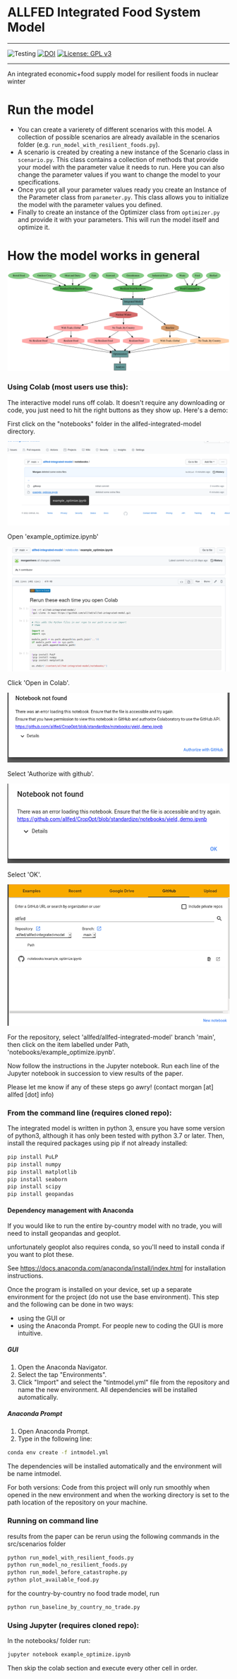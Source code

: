 # ALLFED Integrated Food System Model

---
![Testing](https://github.com/allfed/allfed-integrated-model/actions/workflows/testing.yml/badge.svg)
[![DOI](https://zenodo.org/badge/380878388.svg)](https://zenodo.org/badge/latestdoi/380878388)
[![License: GPL v3](https://img.shields.io/badge/License-GPLv3-blue.svg)](https://www.gnu.org/licenses/gpl-3.0)

---
An integrated economic+food supply model for resilient foods in nuclear winter

# Run the model

* You can create a varierety of different scenarios with this model. A collection of possible scenarios are already available in the scenarios folder (e.g. `run_model_with_resilient_foods.py`).
* A scenario is created by creating a new instance of the Scenario class in `scenario.py`. This class contains a collection of methods that provide your model with the parameter value it needs to run. Here you can also change the parameter values if you want to change the model to your specifications.
* Once you got all your parameter values ready you create an Instance of the Parameter class from `parameter.py`. This class allows you to initialize the model with the parameter values you defined.
* Finally to create an instance of the Optimizer class from `optimizer.py` and provide it with your parameters. This will run the model itself and optimize it.

# How the model works in general

![Flow Chart](https://github.com/allfed/allfed-integrated-model/blob/main/results/Figure_4/overview.dot.png)

### Using Colab (most users use this):
The interactive model runs off colab. It doesn't require any downloading or code, you just need to hit the right buttons as they show up. Here's a demo:

First click on the "notebooks" folder in the allfed-integrated-model directory.

![step2](https://raw.githubusercontent.com/allfed/allfed-integrated-model/main/docs/step2.png)

Open 'example_optimize.ipynb'

![step3](https://raw.githubusercontent.com/allfed/allfed-integrated-model/main/docs/step3.png)

Click 'Open in Colab'.

![step4](https://raw.githubusercontent.com/allfed/allfed-integrated-model/main/docs/step4.png)

Select 'Authorize with github'.

![step5](https://raw.githubusercontent.com/allfed/allfed-integrated-model/main/docs/step5.png)

Select 'OK'.

![step6](https://raw.githubusercontent.com/allfed/allfed-integrated-model/main/docs/step6.png)

For the repository, select 'allfed/allfed-integrated-model' branch 'main', then click on the item labelled under Path, 'notebooks/example_optimize.ipynb'.

Now follow the instructions in the Jupyter notebook. Run each line of the Jupyter notebook in succession to view results of the paper.

Please let me know if any of these steps go awry! (contact morgan [at] allfed [dot] info)

### From the command line (requires cloned repo):
The integrated model is written in python 3, ensure you have some version of python3, although it has only been tested with python 3.7 or later. Then, install the required packages using pip if not already installed:

```bash
pip install PuLP
pip install numpy
pip install matplotlib
pip install seaborn
pip install scipy
pip install geopandas
```
#### Dependency management with Anaconda

If you would like to run the entire by-country model with no trade, you will need to install geopandas and geoplot.

unfortunately geoplot also requires conda, so you'll need to install conda if you want to plot these.

See https://docs.anaconda.com/anaconda/install/index.html for installation instructions.

Once the program is installed on your device, set up a separate environment for the project
(do not use the base environment). This step and the following can be done in two ways:
- using the GUI or
- using the Anaconda Prompt.
For people new to coding the GUI is more intuitive.

##### GUI
1. Open the Anaconda Navigator.
2. Select the tap "Environments".
3. Click "Import" and select the "tintmodel.yml" file from the repository and name the new
    environment. All dependencies will be installed automatically.

##### Anaconda Prompt
1. Open Anaconda Prompt.
2. Type in the following line:
```bash
conda env create -f intmodel.yml
```
The dependencies will be installed automatically and the environment will be name intmodel.

For both versions: Code from this project will only run smoothly when opened in the new
environment and when the working directory is set to the path location of the repository on
your machine.

### Running on command line

results from the paper can be rerun using the following commands in the src/scenarios folder

```bash
python run_model_with_resilient_foods.py
python run_model_no_resilient_foods.py
python run_model_before_catastrophe.py
python plot_available_food.py
```

for the country-by-country no food trade model, run
```bash
python run_baseline_by_country_no_trade.py
```

### Using Jupyter (requires cloned repo):
In the notebooks/ folder run:

```bash
jupyter notebook example_optimize.ipynb
```

Then skip the colab section and execute every other cell in order.
